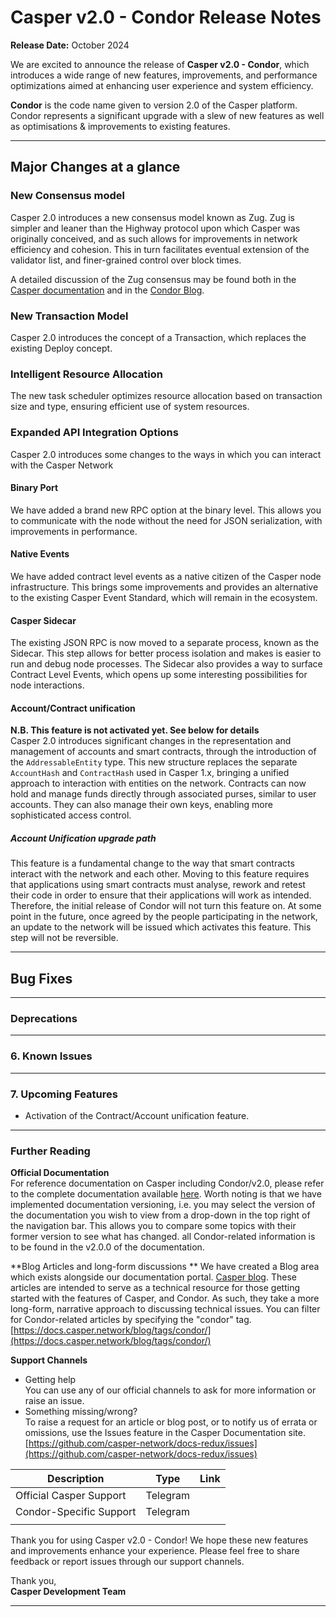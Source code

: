 # **Casper v2.0 - Condor Release Notes**

**Release Date:** October 2024

We are excited to announce the release of **Casper v2.0 - Condor**, which introduces a wide range of new features, improvements, and performance optimizations aimed at enhancing user experience and system efficiency. 


**Condor** is the code name given to version 2.0 of the Casper platform. Condor represents a significant upgrade with a slew of new features as well as optimisations & improvements to existing features. 

---

## Major Changes at a glance

### New Consensus model
Casper 2.0 introduces a new consensus model known as Zug. Zug is simpler and leaner than the Highway protocol upon which Casper was originally conceived, and as such allows for improvements in network efficiency and cohesion. This in turn facilitates eventual extension of the validator list, and finer-grained control over block times. 

A detailed discussion of the Zug consensus may be found both in the [Casper documentation](http://docs.casper.network/) and in the [Condor Blog](http://docs.casper.network/blog). 

### New Transaction Model
Casper 2.0 introduces the concept of a Transaction, which replaces the existing Deploy concept. 

### Intelligent Resource Allocation 
The new task scheduler optimizes resource allocation based on transaction size and type, ensuring efficient use of system resources.

### Expanded API Integration Options
Casper 2.0 introduces some changes to the ways in which you can interact with the Casper Network
#### Binary Port
We have added a brand new RPC option at the binary level. This allows you to communicate with the node without the need for JSON serialization, with improvements in performance. 
#### Native Events
We have added contract level events as a native citizen of the Casper node infrastructure. This brings some improvements and provides an alternative to the existing Casper Event Standard, which will remain in the ecosystem. 
#### Casper Sidecar
The existing JSON RPC is now moved to a separate process, known as the Sidecar. This step allows for better process isolation and makes is easier to run and debug node processes. The Sidecar also provides a way to surface Contract Level Events, which opens up some interesting possibilities for node interactions.

#### Account/Contract unification 

**N.B. This feature is not activated yet. See below for details**  
Casper 2.0 introduces significant changes in the representation and management of accounts and smart contracts, through the introduction of the `AddressableEntity` type. This new structure replaces the separate `AccountHash` and `ContractHash` used in Casper 1.x, bringing a unified approach to interaction with entities on the network. Contracts can now hold and manage funds directly through associated purses, similar to user accounts. They can also manage their own keys, enabling more sophisticated access control.

##### Account Unification upgrade path
This feature is a fundamental change to the way that smart contracts interact with the network and each other. Moving to this feature requires that applications using smart contracts must analyse, rework and retest their code in order to ensure that their applications will work as intended. Therefore, the initial release of Condor will not turn this feature on. At some point in the future, once agreed by the people participating in the network, an update to the network will be issued which activates this feature. This step will not be reversible. 

---

## Bug Fixes

---

### Deprecations


---

### **6. Known Issues**

---

### **7. Upcoming Features**
- Activation of the Contract/Account unification feature.

---
### Further Reading

**Official Documentation**  
For reference documentation on Casper including Condor/v2.0, please refer to the complete documentation available [here](http://docs.casper.network). Worth noting is that we have implemented documentation versioning, i.e. you may select the version of the documentation you wish to view from a drop-down in the top right of the navigation bar. This allows you to compare some topics with their former version to see what has changed. all Condor-related information is to be found in the v2.0.0 of the documentation.

**Blog Articles and long-form discussions **
We have created a Blog area which exists alongside our documentation portal. [Casper blog](http://docs.casper.network/blog). These articles are intended to serve as a technical resource for those getting started with the features of Casper, and Condor. As such, they take a more long-form, narrative approach to discussing technical issues. You can filter for Condor-related articles by specifying the "condor" tag. [https://docs.casper.network/blog/tags/condor/](https://docs.casper.network/blog/tags/condor/)

**Support Channels**

- Getting help  
  You can use any of our official channels to ask for more information or raise an issue. 
- Something missing/wrong?   
  To raise a request for an article or blog post, or to notify us of errata or omissions, use the Issues feature in the Casper Documentation site. [https://github.com/casper-network/docs-redux/issues](https://github.com/casper-network/docs-redux/issues)



| Description | Type | Link |
| ----- | ----- | ------ |
| Official Casper Support | Telegram |  |
| Condor-Specific Support | Telegram |  |
|  |  |  |

Thank you for using Casper v2.0 - Condor! We hope these new features and improvements enhance your experience. Please feel free to share feedback or report issues through our support channels.

Thank you,  
**Casper Development Team**

---
